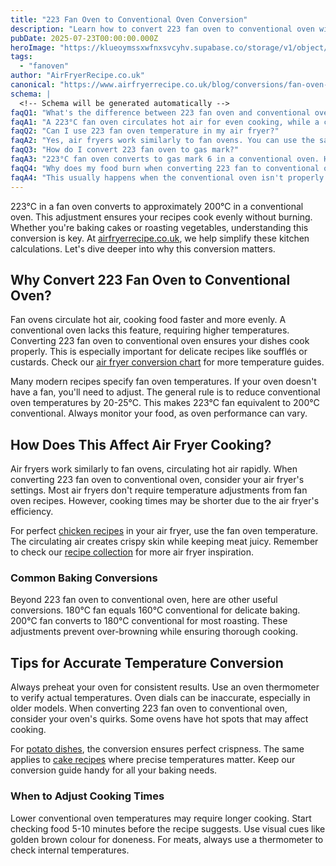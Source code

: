 ```yaml
---
title: "223 Fan Oven to Conventional Oven Conversion"
description: "Learn how to convert 223 fan oven to conventional oven with our simple guide. Perfect for air fryer recipes and hassle-free baking."
pubDate: 2025-07-23T00:00:00.000Z
heroImage: "https://klueoymssxwfnxsvcyhv.supabase.co/storage/v1/object/public/Shmucket/223-fan-oven-to-conventional-oven-conversion.png"
tags:
  - "fanoven"
author: "AirFryerRecipe.co.uk"
canonical: "https://www.airfryerrecipe.co.uk/blog/conversions/fan-oven-to-conventional-oven/223-fan-oven-to-conventional-oven-conversion"
schema: |
  <!-- Schema will be generated automatically -->
faqQ1: "What's the difference between 223 fan oven and conventional oven?"
faqA1: "A 223°C fan oven circulates hot air for even cooking, while a conventional oven relies on radiant heat. You'll need to reduce conventional oven temperatures by about 20-25°C for equivalent results."
faqQ2: "Can I use 223 fan oven temperature in my air fryer?"
faqA2: "Yes, air fryers work similarly to fan ovens. You can use the same 223°C temperature, but reduce cooking time by about 20% as air fryers cook faster due to their compact size and powerful fans."
faqQ3: "How do I convert 223 fan oven to gas mark?"
faqA3: "223°C fan oven converts to gas mark 6 in a conventional oven. However, gas ovens can vary, so it's best to use an oven thermometer to verify the actual temperature."
faqQ4: "Why does my food burn when converting 223 fan to conventional oven?"
faqA4: "This usually happens when the conventional oven isn't properly preheated or has hot spots. Ensure your oven reaches the correct 200°C temperature and consider rotating dishes halfway through cooking for even results."
---
```

<p>223°C in a fan oven converts to approximately 200°C in a conventional oven. This adjustment ensures your recipes cook evenly without burning. Whether you're baking cakes or roasting vegetables, understanding this conversion is key. At <a href=https://www.airfryerrecipe.co.uk>airfryerrecipe.co.uk</a>, we help simplify these kitchen calculations. Let's dive deeper into why this conversion matters.</p>

<h2>Why Convert 223 Fan Oven to Conventional Oven?</h2>
<p>Fan ovens circulate hot air, cooking food faster and more evenly. A conventional oven lacks this feature, requiring higher temperatures. Converting 223 fan oven to conventional oven ensures your dishes cook properly. This is especially important for delicate recipes like soufflés or custards. Check our <a href=https://www.airfryerrecipe.co.uk/air-fryer-conversion-chart>air fryer conversion chart</a> for more temperature guides.</p>

<p>Many modern recipes specify fan oven temperatures. If your oven doesn't have a fan, you'll need to adjust. The general rule is to reduce conventional oven temperatures by 20-25°C. This makes 223°C fan equivalent to 200°C conventional. Always monitor your food, as oven performance can vary.</p>

<h2>How Does This Affect Air Fryer Cooking?</h2>
<p>Air fryers work similarly to fan ovens, circulating hot air rapidly. When converting 223 fan oven to conventional oven, consider your air fryer's settings. Most air fryers don't require temperature adjustments from fan oven recipes. However, cooking times may be shorter due to the air fryer's efficiency.</p>

<p>For perfect <a href=https://www.airfryerrecipe.co.uk/recipe-category/chicken>chicken recipes</a> in your air fryer, use the fan oven temperature. The circulating air creates crispy skin while keeping meat juicy. Remember to check our <a href=https://www.airfryerrecipe.co.uk/recipes>recipe collection</a> for more air fryer inspiration.</p>

<h3>Common Baking Conversions</h3>
<p>Beyond 223 fan oven to conventional oven, here are other useful conversions. 180°C fan equals 160°C conventional for delicate baking. 200°C fan converts to 180°C conventional for most roasting. These adjustments prevent over-browning while ensuring thorough cooking.</p>

<h2>Tips for Accurate Temperature Conversion</h2>
<p>Always preheat your oven for consistent results. Use an oven thermometer to verify actual temperatures. Oven dials can be inaccurate, especially in older models. When converting 223 fan oven to conventional oven, consider your oven's quirks. Some ovens have hot spots that may affect cooking.</p>

<p>For <a href=https://www.airfryerrecipe.co.uk/recipe-category/potatoes>potato dishes</a>, the conversion ensures perfect crispness. The same applies to <a href=https://www.airfryerrecipe.co.uk/recipe-category/cakes>cake recipes</a> where precise temperatures matter. Keep our conversion guide handy for all your baking needs.</p>

<h3>When to Adjust Cooking Times</h3>
<p>Lower conventional oven temperatures may require longer cooking. Start checking food 5-10 minutes before the recipe suggests. Use visual cues like golden brown colour for doneness. For meats, always use a thermometer to check internal temperatures.</p>
